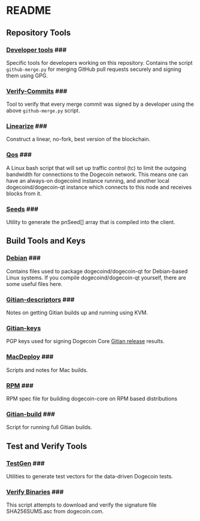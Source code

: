 # README

## Repository Tools

### [Developer tools](devtools.md) \#\#\#

Specific tools for developers working on this repository. Contains the script `github-merge.py` for merging GitHub pull requests securely and signing them using GPG.

### [Verify-Commits](verify-commits.md) \#\#\#

Tool to verify that every merge commit was signed by a developer using the above `github-merge.py` script.

### [Linearize](linearize.md) \#\#\#

Construct a linear, no-fork, best version of the blockchain.

### [Qos](qos.md) \#\#\#

A Linux bash script that will set up traffic control \(tc\) to limit the outgoing bandwidth for connections to the Dogecoin network. This means one can have an always-on dogecoind instance running, and another local dogecoind/dogecoin-qt instance which connects to this node and receives blocks from it.

### [Seeds](seeds.md) \#\#\#

Utility to generate the pnSeed\[\] array that is compiled into the client.

## Build Tools and Keys

### [Debian](debian.md) \#\#\#

Contains files used to package dogecoind/dogecoin-qt for Debian-based Linux systems. If you compile dogecoind/dogecoin-qt yourself, there are some useful files here.

### [Gitian-descriptors](gitian-descriptors.md) \#\#\#

Notes on getting Gitian builds up and running using KVM.

### [Gitian-keys](gitian-keys.md)

PGP keys used for signing Dogecoin Core [Gitian release](../doc/release-process.md) results.

### [MacDeploy](macdeploy.md) \#\#\#

Scripts and notes for Mac builds.

### [RPM](rpm.md) \#\#\#

RPM spec file for building dogecoin-core on RPM based distributions

### [Gitian-build](https://github.com/TelsaCoin/TelsaCoin/tree/db7abb962b5bfc7a23084bed38eeebc9083eb1b2/contrib/gitian-build.sh) \#\#\#

Script for running full Gitian builds.

## Test and Verify Tools

### [TestGen](testgen.md) \#\#\#

Utilities to generate test vectors for the data-driven Dogecoin tests.

### [Verify Binaries](verifybinaries.md) \#\#\#

This script attempts to download and verify the signature file SHA256SUMS.asc from dogecoin.com.

